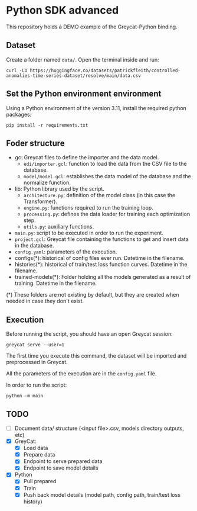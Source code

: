 # Python SDK advanced

This repository holds a DEMO example of the Greycat-Python binding.

## Dataset
Create a folder named `data/`. Open the terminal inside and run:
```
curl -LO https://huggingface.co/datasets/patrickfleith/controlled-anomalies-time-series-dataset/resolve/main/data.csv
```

## Set the Python environment environment
Using a Python environment of the version 3.11, install the required python packages:
```
pip install -r requirements.txt
```

## Foder structure

* gc: Greycat files to define the importer and the data model.
  - `edi/importer.gcl`: function to load the data from the CSV file to the database.
  - `model/model.gcl`: establishes the data model of the database and the normalize function.
* lib: Python library used by the script.
  - `architecture.py`: definition of the model class (in this case the Transformer).
  - `engine.py`: functions required to run the training loop.
  - `processing.py`: defines the data loader for training each optimization step.
  - `utils.py`: auxiliary functions.
* `main.py`: script to be executed in order to run the experiment.
* `project.gcl`: Greycat file containing the functions to get and insert data in the database.
* `config.yaml`: parameters of the execution.
* configs(*): historical of config files ever run. Datetime in the filename.
* histories(*): historical of train/test loss function curves. Datetime in the filename.
* trained-models(*): Folder holding all the models generated as a result of training. Datetime in the filename.

(*) These folders are not existing by default, but they are created when needed in case they don't exist.

## Execution
Before running the script, you should have an open Greycat session:
```
greycat serve --user=1
```
The first time you execute this command, the dataset will be imported and preprocessed in Greycat.

All the parameters of the execution are in the `config.yaml` file.

In order to run the script:
```
python -m main
```



## TODO

- [ ] Document data/ structure (\<input file\>.csv, models directory outputs, etc)
- [x] GreyCat:
  - [x] Load data
  - [x] Prepare data
  - [x] Endpoint to serve prepared data
  - [x] Endpoint to save model details
- [x] Python
  - [x] Pull prepared
  - [x] Train
  - [x] Push back model details (model path, config path, train/test loss history)